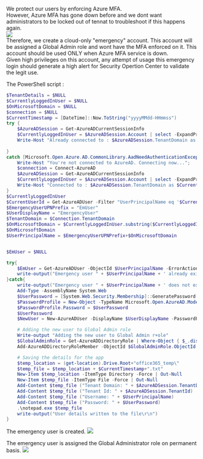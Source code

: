 We protect our users by enforcing Azure MFA. <br>
However, Azure MFA has gone down before and we dont want administrators to be locked out of tennat to troubleshoot if this happens again. <br>
<img src="../../../images/o365security/emergency_user_0.png"></img>
<br>
Therefore, we create a cloud-only "emergency" account. This account will be assigned a Global Admin role and wont have the MFA enforced on it. This account should be used ONLY when Azure MFA service is down.<br>
Given high privileges on this account, any attempt of usage this emergency login should generate a high alert for Security Opertion Center to validate the legit use. <br>


The PowerShell script  : <br>

```powershell
$TenantDetails = $NULL
$CurrentlyLoggedInUser = $NULL
$OnMicrosoftDomain = $NULL
$connection = $NULL
$CurrentTimestamp = [DateTime]::Now.ToString("yyyyMMdd-HHmmss")
try { 
	$AzureADSession = Get-AzureADCurrentSessionInfo
	$CurrentlyLoggedInUser = $AzureADSession.Account | select -ExpandProperty Id
	Write-Host "Already connected to : $AzureADSession.TenantDomain as $CurrentlyLoggedInUser"
	
} 
catch [Microsoft.Open.Azure.AD.CommonLibrary.AadNeedAuthenticationException] { 
	Write-Host "You're not connected to AzureAD. Connecting now..."; 
	$connection = Connect-AzureAD
	$AzureADSession = Get-AzureADCurrentSessionInfo
	$CurrentlyLoggedInUser = $AzureADSession.Account | select -ExpandProperty Id
	Write-Host "Connected to : $AzureADSession.TenantDomain as $CurrentlyLoggedInUser"
}
$CurrentlyLoggedInUser
$CurrentUserId = Get-AzureADUser -Filter "UserPrincipalName eq '$CurrentlyLoggedInUser'" | select -ExpandProperty ObjectId
$EmergencyUserUPNPrefix = "EmUser"
$UserDisplayName = "EmergencyUser"
$TenantDomain = $Connection.TenantDomain
$OnMicrosoftDomain = $CurrentlyLoggedInUser.substring($CurrentlyLoggedInUser.IndexOf('@'))
$OnMicrosoftDomain
$UserPrincipalName = $EmergencyUserUPNPrefix+$OnMicrosoftDomain


$EmUser = $NULL

try{
	$EmUser = Get-AzureADUser -ObjectId $UserPrincipalName -ErrorAction silentlycontinue
	write-output("Emergency user " + $UserPrincipalName + ' already exists.')
}catch{
	write-output("Emergency user " + $UserPrincipalName + ' does not exist. Creating now..')
	Add-Type -AssemblyName System.Web
	$UserPassword = [System.Web.Security.Membership]::GeneratePassword(32,2)
	$PasswordProfile = New-Object -TypeName Microsoft.Open.AzureAD.Model.PasswordProfile
	$PasswordProfile.Password = $UserPassword
	$UserPassword
	$NewUser = New-AzureADUser -DisplayName $UserDisplayName -PasswordProfile $PasswordProfile -AccountEnabled $true -UserPrincipalName $UserPrincipalName -MailNickName "EmUser"

	# Adding the new user to Global Admin role
	Write-output "Adding the new user to Global Admin r+ole"
	$GlobalAdminRole = Get-AzureADDirectoryRole | Where-Object { $_.displayName -eq  "Global Administrator"} 
	Add-AzureADDirectoryRoleMember -ObjectId $GlobalAdminRole.ObjectId -RefObjectId $NewUser.ObjectId 

	# Saving the details for the app
	$temp_location = (get-location).Drive.Root+"office365_temp\"
	$temp_file = $temp_location + $CurrentTimestamp+".txt"
	New-Item $temp_location -ItemType Directory -Force | Out-Null
	New-Item $temp_file -ItemType File -Force | Out-Null
	Add-Content $temp_file ("Tenant Domain: " + $AzureADSession.TenantDomain)
	Add-Content $temp_file ("Tenant Id: " + $AzureADSession.TenantId)
	Add-Content $temp_file ("Username: " + $UserPrincipalName)
	Add-Content $temp_file ("Password: " + $UserPassword)
	.\notepad.exe $temp_file
	write-output("User details written to the file\r\n")
}
```

The emergency user is created.
<img src="../../../images/o365security/emergency_user_1.png"></img>
<br>

The emergency user is assigned the Global Administrator role on permanent basis.
<img src="../../../images/o365security/emergency_user_2.png"></img>
<br>